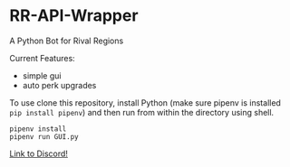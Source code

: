 # RR-API-Wrapper
A Python Bot for Rival Regions

Current Features:
- simple gui
- auto perk upgrades

To use clone this repository, install Python (make sure pipenv is installed `pip install pipenv`) and then run from within the directory using shell.
```
pipenv install
pipenv run GUI.py
```

[Link to Discord!](https://discord.gg/6fzHtJM)

